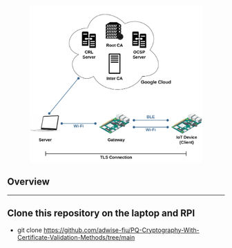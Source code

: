 <div align="center">
	<img src="https://github.com/adwise-fiu/PQ-Cryptography-With-Certificate-Validation-Methods/blob/main/Pictures/Approach.png" alt="Approach" width="400" height="auto">
</div>


## Overview
----
Clone this repository on the laptop and RPI
----
- git clone https://github.com/adwise-fiu/PQ-Cryptography-With-Certificate-Validation-Methods/tree/main
